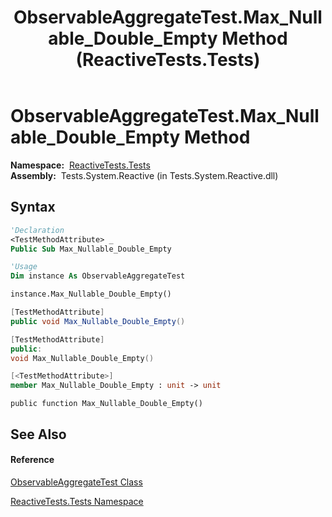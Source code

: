 ﻿---
title: ObservableAggregateTest.Max_Nullable_Double_Empty Method  (ReactiveTests.Tests)
TOCTitle: Max_Nullable_Double_Empty Method
ms:assetid: M:ReactiveTests.Tests.ObservableAggregateTest.Max_Nullable_Double_Empty
ms:mtpsurl: https://msdn.microsoft.com/en-us/library/reactivetests.tests.observableaggregatetest.max_nullable_double_empty(v=VS.103)
ms:contentKeyID: 36619821
ms.date: 06/28/2011
mtps_version: v=VS.103
f1_keywords:
- ReactiveTests.Tests.ObservableAggregateTest.Max_Nullable_Double_Empty
dev_langs:
- CSharp
- JScript
- VB
- FSharp
- c++
---

# ObservableAggregateTest.Max\_Nullable\_Double\_Empty Method

**Namespace:**  [ReactiveTests.Tests](hh289046\(v=vs.103\).md)  
**Assembly:**  Tests.System.Reactive (in Tests.System.Reactive.dll)

## Syntax

``` vb
'Declaration
<TestMethodAttribute> _
Public Sub Max_Nullable_Double_Empty
```

``` vb
'Usage
Dim instance As ObservableAggregateTest

instance.Max_Nullable_Double_Empty()
```

``` csharp
[TestMethodAttribute]
public void Max_Nullable_Double_Empty()
```

``` c++
[TestMethodAttribute]
public:
void Max_Nullable_Double_Empty()
```

``` fsharp
[<TestMethodAttribute>]
member Max_Nullable_Double_Empty : unit -> unit 
```

``` jscript
public function Max_Nullable_Double_Empty()
```

## See Also

#### Reference

[ObservableAggregateTest Class](hh314823\(v=vs.103\).md)

[ReactiveTests.Tests Namespace](hh289046\(v=vs.103\).md)

